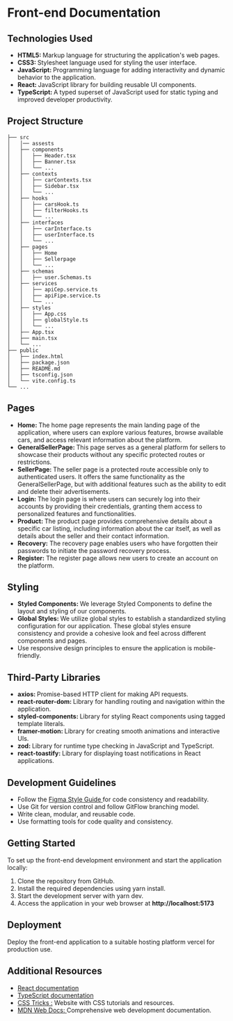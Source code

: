 # Front-end Documentation 
## Technologies Used

<strong></strong>
<ul>
  <li>
    <strong>HTML5: </strong> Markup language for structuring the application's
    web pages.
  </li>
  <li>
    <strong>CSS3: </strong>Stylesheet language used for styling the user
    interface.
  </li>
  <li>
    <strong>JavaScript: </strong>Programming language for adding interactivity
    and dynamic behavior to the application.
  </li>
  <li>
    <strong>React: </strong>JavaScript library for building reusable UI
    components.
  </li>
  <li>
    <strong>TypeScript: </strong>A typed superset of JavaScript used for static
    typing and improved developer productivity.
  </li>
</ul>

## Project Structure

```
├── src
│   │── assests
│   ├── components
│   │   ├── Header.tsx
│   │   ├── Banner.tsx
│   │   └── ...
│   ├── contexts
│   │   ├── carContexts.tsx
│   │   ├── Sidebar.tsx
│   │   └── ...
│   ├── hooks
│   │   ├── carsHook.ts
│   │   ├── filterHooks.ts
│   │   └── ...
│   ├── interfaces
│   │   ├── carInterface.ts
│   │   ├── userInterface.ts
│   │   └── ...
│   ├── pages
│   │   ├── Home
│   │   ├── Sellerpage
│   │   └── ...
│   ├── schemas
│   │   ├── user.Schemas.ts
│   ├── services
│   │   ├── apiCep.service.ts
│   │   ├── apiFipe.service.ts
│   │   └── ...
│   ├── styles
│   │   ├── App.css
│   │   ├── globalStyle.ts
│   │   └── ...
│   ├── App.tsx
│   ├── main.tsx
│   └── ...
├── public
│   ├── index.html
│   ├── package.json
│   ├── README.md
│   ├── tsconfig.json
│   └── vite.config.ts
└── ...

```

## Pages
<ul>
  <li>
    <strong>Home: </strong>
    The home page represents the main landing page of the application, where
    users can explore various features, browse available cars, and access
    relevant information about the platform.
  </li>
  <li>
    <strong>GeneralSellerPage: </strong>
    This page serves as a general platform for sellers to showcase their
    products without any specific protected routes or restrictions.
  </li>
  <li>
    <strong> SellerPage: </strong>
   The seller page is a protected route accessible only to
    authenticated users. It offers the same functionality as the
    GeneralSellerPage, but with additional features such as the ability to edit
    and delete their advertisements.
  </li>

  <li>
    <strong>Login: </strong> The login page is where users can securely log into
    their accounts by providing their credentials, granting them access to
    personalized features and functionalities.
  </li>
  <li>
     <strong>Product: </strong> The product page provides comprehensive details about a specific
    car listing, including information about the car itself, as well as details
    about the seller and their contact information.
  </li>
  <li>
    <strong>Recovery:</strong>
     The recovery page enables users who have forgotten their passwords
    to initiate the password recovery process.
  </li>
  <li>
    <strong> Register:</strong>
    The register page allows new users to create an account on the
    platform.
  </li>
 
</ul>

## Styling

<ul>
  <li>
    <strong> Styled Components: </strong>
   We leverage Styled Components to define the layout and
    styling of our components.
  </li>
  <li>
    <strong>Global Styles: </strong>
    We utilize global styles to establish a standardized styling
    configuration for our application. These global styles ensure consistency
    and provide a cohesive look and feel across different components and pages.
  </li>
  <li>
    Use responsive design principles to ensure the application is
    mobile-friendly.
  </li>
</ul>

## Third-Party Libraries
<ul>
    
  <li><strong>axios: </strong> Promise-based HTTP client for making API requests.</li>
  <li>
    <strong>react-router-dom: </strong>Library for handling routing and navigation within the
    application.
  </li>
  <li>
   <strong> styled-components: </strong>Library for styling React components using tagged
    template literals.
  </li>
  <li>
    <strong>framer-motion: </strong>Library for creating smooth animations and interactive UIs.
  </li>
  <li> <strong>zod: </strong>Library for runtime type checking in JavaScript and TypeScript.</li>
  <li>
   <strong>react-toastify: </strong> Library for displaying toast notifications in React
    applications.
  </li>
</ul>

## Development Guidelines
<ul>
  <li>
    Follow the <a href="https://www.figma.com/file/KX3C3fIi8zmCRpNipxIYYF/M6---E-Commerce-Filter?type=design&node-id=45-2">Figma Style Guide </a> for code consistency and
    readability.
  </li>
  <li>Use Git for version control and follow GitFlow branching model.</li>
  <li>Write clean, modular, and reusable code.</li>  
  <li>Use formatting tools for code quality and consistency.</li>
</ul>

## Getting Started 

To set up the front-end development environment and start the application locally:

<ol>
  <li>Clone the repository from GitHub.</li>
  <li>Install the required dependencies using yarn install.</li>
  <li>Start the development server with yarn dev.</li>
  <li>Access the application in your web browser at <strong>http://localhost:5173 </strong> </li>
</ol>

## Deployment 
Deploy the front-end application to a suitable hosting platform vercel for production use. 

## Additional Resources

<ul>
  <li>
    <a href="https://reactjs.org/docs/getting-started.html"
      >React documentation</a
    >
  </li>
  <li>
    <a href="https://www.typescriptlang.org/docs/">TypeScript documentation</a>
  </li>
  <li>
    <a href="https://css-tricks.com/">CSS Tricks :</a> Website with CSS tutorials
    and resources.
  </li>
  <li>
    <a href="https://developer.mozilla.org/en-US/">MDN Web Docs: </a
    >Comprehensive web development documentation.
  </li>
</ul>
